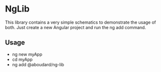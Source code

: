 # NgLib

This library contains a very simple schematics to demonstrate the usage of both.
Just create a new Angular project and run the ng add command.

## Usage

- ng new myApp
- cd myApp
- ng add @aboudard/ng-lib